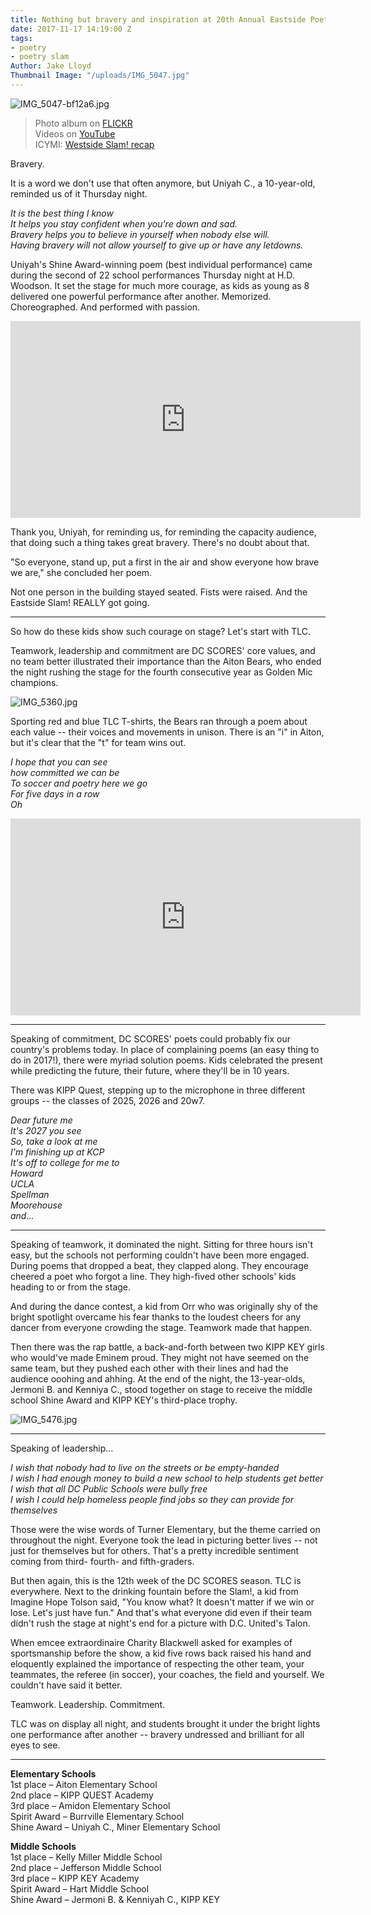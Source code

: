 ```yaml
---
title: Nothing but bravery and inspiration at 20th Annual Eastside Poetry Slam!
date: 2017-11-17 14:19:00 Z
tags:
- poetry
- poetry slam
Author: Jake Lloyd
Thumbnail Image: "/uploads/IMG_5047.jpg"
---
```


![IMG_5047-bf12a6.jpg](/uploads/IMG_5047-bf12a6.jpg)

> Photo album on [FLICKR ](http://bit.ly/EastsidePhotos17)\
> Videos on [YouTube](https://www.youtube.com/DCSCORES)\
> ICYMI: [Westside Slam! recap](http://bit.ly/WestsideRecap17)

Bravery.

It is a word we don't use that often anymore, but Uniyah C., a 10-year-old, reminded us of it Thursday night.

*It is the best thing I know <br>
It helps you stay confident when you're down and sad.<br>
Bravery helps you to believe in yourself when nobody else will.<br>
Having bravery will not allow yourself to give up or have any letdowns.*<br>

Uniyah's Shine Award-winning poem (best individual performance) came during the second of 22 school performances Thursday night at H.D. Woodson. It set the stage for much more courage, as kids as young as 8 delivered one powerful performance after another. Memorized. Choreographed. And performed with passion.

<iframe width="560" height="315" src="https://www.youtube.com/embed/sP-fFc6cIds" frameborder="0" allowfullscreen></iframe>

Thank you, Uniyah, for reminding us, for reminding the capacity audience, that doing such a thing takes great bravery. There's no doubt about that.

"So everyone, stand up, put a first in the air and show everyone how brave we are," she concluded her poem.

Not one person in the building stayed seated. Fists were raised. And the Eastside Slam! REALLY got going.

---

So how do these kids show such courage on stage? Let's start with TLC.

Teamwork, leadership and commitment are DC SCORES' core values, and no team better illustrated their importance than the Aiton Bears, who ended the night rushing the stage for the fourth consecutive year as Golden Mic champions.

![IMG_5360.jpg](/uploads/IMG_5360.jpg)

Sporting red and blue TLC T-shirts, the Bears ran through a poem about each value -- their voices and movements in unison. There is an "i" in Aiton, but it's clear that the "t" for team wins out.

*I hope that you can see<br>
how committed we can be<br>
To soccer and poetry here we go<br>
For five days in a row<br>
Oh*<br>

<iframe width="560" height="315" src="https://www.youtube.com/embed/IZ9iqCarwnU" frameborder="0" allowfullscreen></iframe>

---

Speaking of commitment, DC SCORES' poets could probably fix our country's problems today. In place of complaining poems (an easy thing to do in 2017!), there were myriad solution poems. Kids celebrated the present while predicting the future, their future, where they'll be in 10 years.

There was KIPP Quest, stepping up to the microphone in three different groups -- the classes of 2025, 2026 and 20w7.

*Dear future me<br>
It's 2027 you see<br>
So, take a look at me<br>
I'm finishing up at KCP<br>
It's off to college for me to<br>
Howard<br>
UCLA<br>
Spellman<br>
Moorehouse<br>
and...*<br>

---

Speaking of teamwork, it dominated the night. Sitting for three hours isn't easy, but the schools not performing couldn't have been more engaged. During poems that dropped a beat, they clapped along. They encourage cheered a poet who forgot a line. They high-fived other schools' kids heading to or from the stage.

And during the dance contest, a kid from Orr who was originally shy of the bright spotlight overcame his fear thanks to the loudest cheers for any dancer from everyone crowding the stage. Teamwork made that happen.

Then there was the rap battle, a back-and-forth between two KIPP KEY girls who would've made Eminem proud. They might not have seemed on the same team, but they pushed each other with their lines and had the audience ooohing and ahhing. At the end of the night, the 13-year-olds, Jermoni B. and Kenniya C., stood together on stage to receive the middle school Shine Award and KIPP KEY's third-place trophy.

![IMG_5476.jpg](/uploads/IMG_5476.jpg)

---

Speaking of leadership...

*I wish that nobody had to live on the streets or be empty-handed<br>
I wish I had enough money to build a new school to help students get better<br>
I wish that all DC Public Schools were bully free<br>
I wish I could help homeless people find jobs so they can provide for themselves*<br>

Those were the wise words of Turner Elementary, but the theme carried on throughout the night. Everyone took the lead in picturing better lives -- not just for themselves but for others. That's a pretty incredible sentiment coming from third- fourth- and fifth-graders.

But then again, this is the 12th week of the DC SCORES season. TLC is everywhere. Next to the drinking fountain before the Slam!, a kid from Imagine Hope Tolson said, "You know what? It doesn't matter if we win or lose. Let's just have fun." And that's what everyone did even if their team didn't rush the stage at night's end for a picture with D.C. United's Talon.

When emcee extraordinaire Charity Blackwell asked for examples of sportsmanship before the show, a kid five rows back raised his hand and eloquently explained the importance of respecting the other team, your teammates, the referee (in soccer), your coaches, the field and yourself. We couldn't have said it better.

Teamwork. Leadership. Commitment.

TLC was on display all night, and students brought it under the bright lights one performance after another -- bravery undressed and brilliant for all eyes to see.

---

**Elementary Schools** <br>
1st place – Aiton Elementary School <br>
2nd place – KIPP QUEST Academy <br>
3rd place – Amidon Elementary School <br>
Spirit Award – Burrville Elementary School <br>
Shine Award – Uniyah C., Miner Elementary School <br>

**Middle Schools** <br>
1st place – Kelly Miller Middle School <br>
2nd place – Jefferson Middle School <br>
3rd place – KIPP KEY Academy <br>
Spirit Award – Hart Middle School <br>
Shine Award – Jermoni B. & Kenniyah C., KIPP KEY